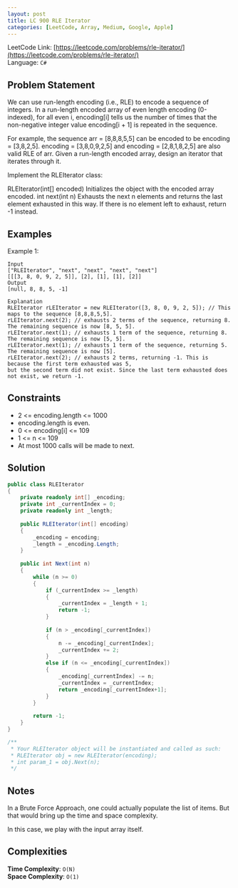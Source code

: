 ```yaml
---
layout: post
title: LC 900 RLE Iterator
categories: [LeetCode, Array, Medium, Google, Apple]
---
```


LeetCode Link: [https://leetcode.com/problems/rle-iterator/](https://leetcode.com/problems/rle-iterator/)  
Language: `C#`

## Problem Statement

We can use run-length encoding (i.e., RLE) to encode a sequence of integers. In a run-length encoded array of even length encoding (0-indexed), for all even i, encoding[i] tells us the number of times that the non-negative integer value encoding[i + 1] is repeated in the sequence.

For example, the sequence arr = [8,8,8,5,5] can be encoded to be encoding = [3,8,2,5]. encoding = [3,8,0,9,2,5] and encoding = [2,8,1,8,2,5] are also valid RLE of arr.
Given a run-length encoded array, design an iterator that iterates through it.

Implement the RLEIterator class:

RLEIterator(int[] encoded) Initializes the object with the encoded array encoded.
int next(int n) Exhausts the next n elements and returns the last element exhausted in this way. If there is no element left to exhaust, return -1 instead.

## Examples

Example 1:

```
Input
["RLEIterator", "next", "next", "next", "next"]
[[[3, 8, 0, 9, 2, 5]], [2], [1], [1], [2]]
Output
[null, 8, 8, 5, -1]

Explanation
RLEIterator rLEIterator = new RLEIterator([3, 8, 0, 9, 2, 5]); // This maps to the sequence [8,8,8,5,5].
rLEIterator.next(2); // exhausts 2 terms of the sequence, returning 8. The remaining sequence is now [8, 5, 5].
rLEIterator.next(1); // exhausts 1 term of the sequence, returning 8. The remaining sequence is now [5, 5].
rLEIterator.next(1); // exhausts 1 term of the sequence, returning 5. The remaining sequence is now [5].
rLEIterator.next(2); // exhausts 2 terms, returning -1. This is because the first term exhausted was 5,
but the second term did not exist. Since the last term exhausted does not exist, we return -1.
```

## Constraints  

* 2 <= encoding.length <= 1000
* encoding.length is even.
* 0 <= encoding[i] <= 109
* 1 <= n <= 109
* At most 1000 calls will be made to next.

## Solution

``` csharp
public class RLEIterator 
{
    private readonly int[] _encoding; 
    private int _currentIndex = 0;
    private readonly int _length;
    
    public RLEIterator(int[] encoding) 
    {
        _encoding = encoding;
        _length = _encoding.Length;
    }
    
    public int Next(int n) 
    {        
        while (n >= 0)
        {
            if (_currentIndex >= _length)
            {
                _currentIndex = _length + 1;
                return -1;
            }
            
            if (n > _encoding[_currentIndex])
            {
                n -= _encoding[_currentIndex];
                _currentIndex += 2;
            }
            else if (n <= _encoding[_currentIndex])
            {
                _encoding[_currentIndex] -= n;
                _currentIndex = _currentIndex;
                return _encoding[_currentIndex+1];
            }
        }
        
        return -1;
    }
}

/**
 * Your RLEIterator object will be instantiated and called as such:
 * RLEIterator obj = new RLEIterator(encoding);
 * int param_1 = obj.Next(n);
 */
```

## Notes

In a Brute Force Approach, one could actually populate the list of items.
But that would bring up the time and space complexity.

In this case, we play with the input array itself.

## Complexities

**Time Complexity**: `O(N)`  
**Space Complexity**: `O(1)`
